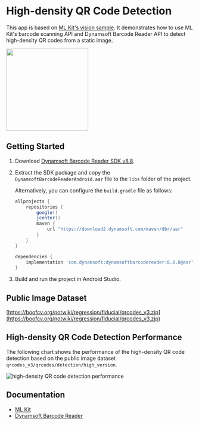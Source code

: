 # High-density QR Code Detection 
This app is based on [ML Kit's vision sample](https://github.com/googlesamples/mlkit/tree/master/android/vision-quickstart). It demonstrates how to use ML Kit's barcode scanning API and Dynamsoft Barcode Reader API to detect high-density QR codes from a static image.


<img src="https://www.dynamsoft.com/codepool/img/2021/10/high-density-qr-code-detection.jpg" width="220"/> 

## Getting Started
1. Download [Dynamsoft Barcode Reader SDK v8.8](https://www.dynamsoft.com/barcode-reader/downloads).
2. Extract the SDK package and copy the `DynamsoftBarcodeReaderAndroid.aar` file to the `libs` folder of the project.

    Alternatively, you can configure the `build.gradle` file as follows:
    
    ```gradle
    allprojects {
        repositories {
            google()
            jcenter()
            maven {
                url "https://download2.dynamsoft.com/maven/dbr/aar"
            }
        }
    }
    
    dependencies {
        implementation 'com.dynamsoft:dynamsoftbarcodereader:8.8.0@aar'
    }
    ```
3. Build and run the project in Android Studio.

## Public Image Dataset
[https://boofcv.org/notwiki/regression/fiducial/qrcodes_v3.zip](https://boofcv.org/notwiki/regression/fiducial/qrcodes_v3.zip)

## High-density QR Code Detection Performance
The following chart shows the performance of the high-density QR code detection based on the public image dataset `qrcodes_v3/qrcodes/detection/high_version`.

![high-density QR code detection performance](https://www.dynamsoft.com/codepool/img/2021/10/hgh-density-qr-detection-performance.jpg)


## Documentation

* [ML Kit](https://developers.google.com/ml-kit/vision/barcode-scanning)
* [Dynamsoft Barcode Reader](https://www.dynamsoft.com/barcode-reader/programming/android/api-reference/index.html?ver=latest)



